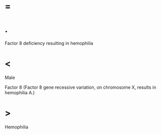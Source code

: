 # =

# .

Factor 8 deficiency resulting in hemophilia

# <

Male

Factor 8 (Factor 8 gene recessive variation, on chromosome X, results in hemophilia A.)

# >

Hemophilia
